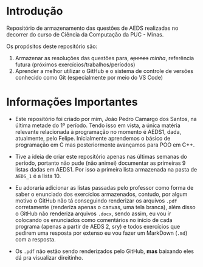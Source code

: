 # Introdução

Repositório de armazenamento das questões de AEDS realizadas no decorrer do curso de Ciência da Computação da PUC - Minas.

Os propósitos deste repositório são:

1. Armazenar as resoluções das questões para, ~~apenas~~ *minha*, referência futura (próximos exercícios/trabalhos/períodos)
2. Aprender a melhor utilizar o GitHub e o sistema de controle de versões conhecido como Git (especialmente por meio do VS Code)

# Informações Importantes

- Este repositório foi criado por mim, João Pedro Camargo dos Santos, na última metade do 1º período. Tendo isso em vista, a única matéria relevante relacionada à programação no momento é AEDS1, dada, atualmente, pelo Felipe. Inicialmente aprendemos o básico de programação em C mas posteriormente avançamos para POO em C++.

- Tive a ideia de criar este repositório apenas nas últimas semanas do período, portanto não pude (não animei) documentar as primeiras 9 listas dadas em AEDS1. Por isso a primeira lista armazenada na pasta de `AEDS_1` é a lista 10.

- Eu adoraria adicionar as listas passadas pelo professor como forma de saber o enunciado dos exercícios armazenados, contudo, por algum motivo o GitHub não tá conseguindo renderizar os arquivos `.pdf` corretamente (renderiza apenas o canvas, uma tela branca), além disso o GitHub não renderiza arquivos `.docx`, sendo assim, eu vou ir colocando os enunciados como comentários no início de cada programa (apenas a partir de AEDS 2, sry) e todos exercícios que pedirem uma resposta por extenso eu vou fazer um MarkDown (`.md`) com a resposta.

- Os `.pdf` não estão sendo renderizados pelo GitHub, **mas** baixando eles dá pra visualizar direitinho.
